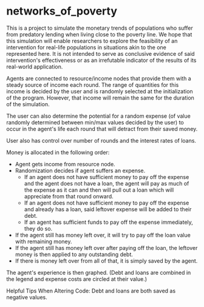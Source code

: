 # networks_of_poverty

This is a project to simulate the monetary trends of populations who suffer from predatory lending when living close to the poverty line. We hope that this simulation will enable researchers to explore the feasibility of an intervention for real-life populations in situations akin to the one represented here. It is not intended to serve as conclusive evidence of said intervention's effectiveness or as an irrefutable indicator of the results of its real-world application.

Agents are connected to resource/income nodes that provide them with a steady source of income each round. The range of quantities for this income is decided by the user and is randomly selected at the initialization of the program. However, that income will remain the same for the duration of the simulation.

The user can also determine the potential for a random expense (of value randomly determined between min/max values decided by the user) to occur in the agent's life each round that will detract from their saved money. 

User also has control over number of rounds and the interest rates of loans.

Money is allocated in the following order:
- Agent gets income from resource node.
- Randomization decides if agent suffers an expense.
    - If an agent does not have sufficient money to pay off the expense and the agent does not have a loan, the agent will pay as much of the expense as it can and then will pull out a loan which will appreciate from that round onward.
    - If an agent does not have sufficient money to pay off the expense and already has a loan, said leftover expense will be added to their debt.
    - If an agent has sufficient funds to pay off the expense immediately, they do so.
- If the agent still has money left over, it will try to pay off the loan value with remaining money.
- If the agent still has money left over after paying off the loan, the leftover money is then applied to any outstanding debt.
- If there is money left over from all of that, it is simply saved by the agent.

The agent's experience is then graphed. (Debt and loans are combined in the legend and expense costs are circled at their value.)

Helpful Tips When Altering Code:
Debt and loans are both saved as negative values.
